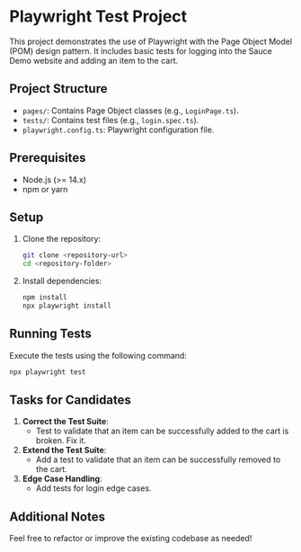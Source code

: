 # Playwright Test Project

This project demonstrates the use of Playwright with the Page Object Model (POM) design pattern. It includes basic tests for logging into the Sauce Demo website and adding an item to the cart.

## Project Structure

- `pages/`: Contains Page Object classes (e.g., `LoginPage.ts`).
- `tests/`: Contains test files (e.g., `login.spec.ts`).
- `playwright.config.ts`: Playwright configuration file.

## Prerequisites

- Node.js (>= 14.x)
- npm or yarn

## Setup

1. Clone the repository:
   ```bash
   git clone <repository-url>
   cd <repository-folder>
   ```
2. Install dependencies:
   ```bash
   npm install
   npx playwright install
   ```

## Running Tests

Execute the tests using the following command:

```bash
npx playwright test
```

## Tasks for Candidates

1. **Correct the Test Suite**:
   - Test to validate that an item can be successfully added to the cart is broken. Fix it.
2. **Extend the Test Suite**:
   - Add a test to validate that an item can be successfully removed to the cart.
3. **Edge Case Handling**:
   - Add tests for login edge cases.

## Additional Notes

Feel free to refactor or improve the existing codebase as needed!
